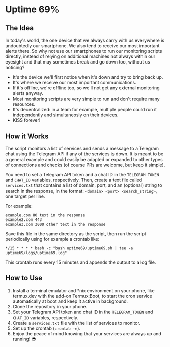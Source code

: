 # Uptime 69%

## The Idea

In today's world, the one device that we always carry with us everywhere is undoubtedly our smartphone. We also tend to receive our most important alerts there. So why not use our smartphones to run our monitoring scripts directly, instead of relying on additional machines not always within our eyesight and that may sometimes break and go down too, without us noticing?

- It's the device we'll first notice when it's down and try to bring back up.
- It's where we receive our most important communications.
- If it's offline, we're offline too, so we'll not get any external monitoring alerts anyway.
- Most monitoring scripts are very simple to run and don't require many resources.
- It's decentralized: in a team for example, multiple people could run it independently and simultaneosly on their devices.
- KISS forever! 

## How it Works

The script monitors a list of services and sends a message to a Telegram chat using the Telegram API if any of the services is down. It is meant to be a general example and could easily be adapted or expanded to other types of connections and checks (of course PRs are welcome, but keep it simple).

You need to set a Telegram API token and a chat ID in the `TELEGRAM_TOKEN` and `CHAT_ID` variables, respectively. Then, create a text file called `services.txt` that contains a list of domain, port, and an (optional) string to search in the response, in the format: `<domain> <port> <search_string>`, one target per line.

For example:

```
example.com 80 text in the response
example2.com 443
example3.com 3000 other text in the response
```

Save this file in the same directory as the script, then run the script periodically using for example a crontab like:

```
*/15 * * * * bash -c "bash uptime69/uptime69.sh | tee -a uptime69/logs/uptime69.log"
```

This crontab runs every 15 minutes and appends the output to a log file.

## How to Use

1. Install a terminal emulator and *nix environment on your phone, like termux.dev with the add-on Termux:Boot, to start the cron service automatically at boot and keep it active in background.
2. Clone the repository in your phone.
3. Set your Telegram API token and chat ID in the `TELEGRAM_TOKEN` and `CHAT_ID` variables, respectively.
4. Create a `services.txt` file with the list of services to monitor.
5. Set up the crontab (`crontab -e`).
6. Enjoy the peace of mind knowing that your services are always up and running! 😎
